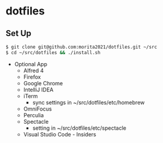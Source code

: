 # dotfiles

## Set Up
```sh
$ git clone git@github.com:morita2021/dotfiles.git ~/src
$ cd ~/src/dotfiles && ./install.sh
```

- Optional App
  - Alfred 4
  - Firefox
  - Google Chrome
  - IntelliJ IDEA
  - iTerm
    - sync settings in ~/src/dotfiles/etc/homebrew
  - OmniFocus
  - Perculia
  - Spectacle
    - setting in ~/src/dotfiles/etc/spectacle
  - Visual Studio Code - Insiders
